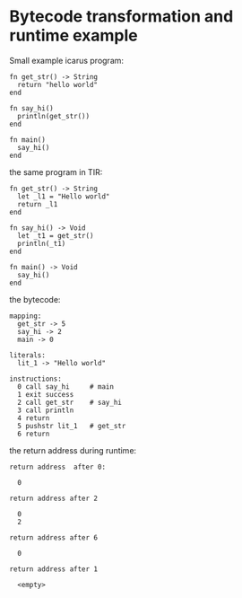 Bytecode transformation and runtime example
============================================

Small example icarus program:

    fn get_str() -> String
      return "hello world"
    end

    fn say_hi()
      println(get_str())
    end

    fn main()
      say_hi()
    end


the same program in TIR:

    fn get_str() -> String
      let _l1 = "Hello world"
      return _l1
    end

    fn say_hi() -> Void
      let _t1 = get_str()
      println(_t1)
    end

    fn main() -> Void
      say_hi()
    end


the bytecode:

    mapping:
      get_str -> 5
      say_hi -> 2
      main -> 0

    literals:
      lit_1 -> "Hello world"

    instructions:
      0 call say_hi     # main
      1 exit success
      2 call get_str    # say_hi
      3 call println
      4 return
      5 pushstr lit_1   # get_str
      6 return


the return address during runtime:

    return address  after 0:

      0

    return address after 2

      0
      2

    return address after 6

      0

    return address after 1

      <empty>


